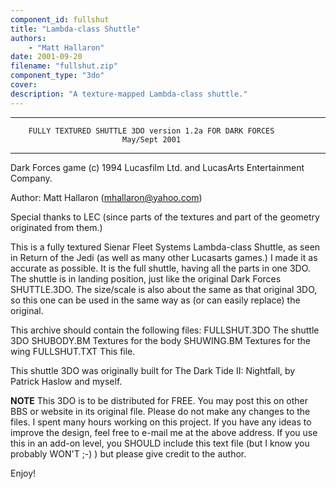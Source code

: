 ```yaml
---
component_id: fullshut
title: "Lambda-class Shuttle"
authors: 
    - "Matt Hallaron"
date: 2001-09-20
filename: "fullshut.zip"
component_type: "3do"
cover: 
description: "A texture-mapped Lambda-class shuttle."
---
```


************************************************************************
        FULLY TEXTURED SHUTTLE 3DO version 1.2a FOR DARK FORCES 
                             May/Sept 2001
************************************************************************

Dark Forces game (c) 1994 Lucasfilm Ltd. and LucasArts Entertainment Company.

Author:  Matt Hallaron (mhallaron@yahoo.com)

Special thanks to LEC (since parts of the textures and part of the geometry 
originated from them.)

This is a fully textured Sienar Fleet Systems Lambda-class Shuttle, as seen 
in Return of the Jedi (as well as many other Lucasarts games.)  I made it as 
accurate as possible.  It is the full shuttle, having all the parts in one 
3DO.  The shuttle is in landing position, just like the original Dark Forces 
SHUTTLE.3DO.  The size/scale is also about the same as that original 3DO, so 
this one can be used in the same way as (or can easily replace) the original.

This archive should contain the following files:
FULLSHUT.3DO	The shuttle 3DO
SHUBODY.BM	Textures for the body
SHUWING.BM	Textures for the wing
FULLSHUT.TXT	This file.

This shuttle 3DO was originally built for The Dark Tide II: Nightfall, by 
Patrick Haslow and myself.

**NOTE**  This 3DO is to be distributed for FREE.  You may post this on 
other BBS or website in its original file.  Please do not make any changes 
to the files.  I spent many hours working on this project. If you have 
any ideas to improve the design, feel free to e-mail me at the above address.
If you use this in an add-on level, you SHOULD include this text file (but I 
know you probably WON'T ;-) ) but please give credit to the author.

Enjoy!